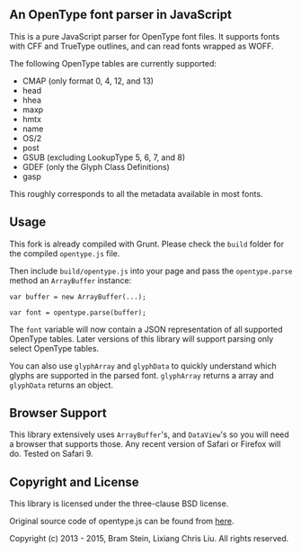 ## An OpenType font parser in JavaScript

This is a pure JavaScript parser for OpenType font files. It supports fonts with CFF and TrueType outlines, and can read fonts wrapped as WOFF.

The following OpenType tables are currently supported:

* CMAP (only format 0, 4, 12, and 13)
* head
* hhea
* maxp
* hmtx
* name
* OS/2
* post
* GSUB (excluding LookupType 5, 6, 7, and 8)
* GDEF (only the Glyph Class Definitions)
* gasp

This roughly corresponds to all the metadata available in most fonts.

## Usage

This fork is already compiled with Grunt. Please check the `build` folder for the compiled `opentype.js` file. 

Then include `build/opentype.js` into your page and pass the `opentype.parse` method an `ArrayBuffer` instance:

    var buffer = new ArrayBuffer(...);

    var font = opentype.parse(buffer);

The `font` variable will now contain a JSON representation of all supported OpenType tables. Later versions of this library will support parsing only select OpenType tables.

You can also use `glyphArray` and `glyphData` to quickly understand which glyphs are supported in the parsed font. `glyphArray` returns a array and `glyphData` returns an object. 

## Browser Support

This library extensively uses `ArrayBuffer`'s, and `DataView`'s so you will need a browser that supports those. Any recent version of Safari or Firefox will do. Tested on Safari 9.

## Copyright and License

This library is licensed under the three-clause BSD license.

Original source code of opentype.js can be found from [here](https://github.com/bramstein/opentype "Bram Stein’s original source code"). 

Copyright (c) 2013 - 2015, Bram Stein, Lixiang Chris Liu.
All rights reserved.